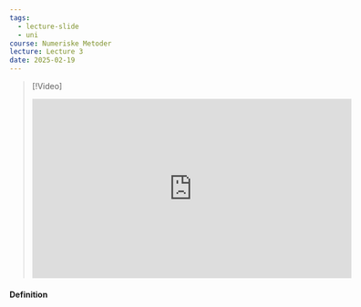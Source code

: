 ```yaml
---
tags:
  - lecture-slide
  - uni
course: Numeriske Metoder
lecture: Lecture 3
date: 2025-02-19
---
```

> [!Video]
> <iframe width="560" height="315" src="https://www.youtube.com/embed/P8hT5nDai6A?si=q0elH6YrjwvxhrsL" title="YouTube video player" frameborder="0" allow="accelerometer; autoplay; clipboard-write; encrypted-media; gyroscope; picture-in-picture; web-share" referrerpolicy="strict-origin-when-cross-origin" allowfullscreen></iframe>

#### Definition


